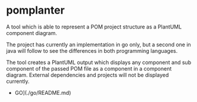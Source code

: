 # pomplanter
A tool which is able to represent a POM project structure as a PlantUML component diagram.

The project has currently an implementation in go only, but a second one in java will follow to see the differences in both programming languages.

The tool creates a PlantUML output which displays any component and sub component of the passed POM file as a component in a component diagram. External dependencies and projects will not be displayed currently.


* GO](./go/README.md)